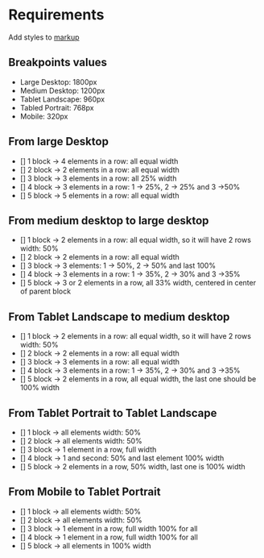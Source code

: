 # Requirements

Add styles to [markup](media-queries-practice.html)

## Breakpoints values

- Large Desktop: 1800px
- Medium Desktop: 1200px
- Tablet Landscape: 960px
- Tabled Portrait: 768px
- Mobile: 320px

## From large Desktop

- [] 1 block -> 4 elements in a row: all equal width
- [] 2 block -> 2 elements in a row: all equal width
- [] 3 block -> 3 elements in a row: all 25% width
- [] 4 block -> 3 elements in a row: 1 -> 25%, 2 -> 25% and 3 ->50%
- [] 5 block -> 5 elements in a row: all equal width

## From medium desktop to large desktop

- [] 1 block -> 2 elements in a row: all equal width, so it will have 2 rows width: 50%
- [] 2 block -> 2 elements in a row: all equal width
- [] 3 block -> 3 elements: 1 -> 50%, 2 -> 50% and last 100%
- [] 4 block -> 3 elements in a row: 1 -> 35%, 2 -> 30% and 3 ->35%
- [] 5 block -> 3 or 2 elements in a row, all 33% width, centered in center of parent block

## From Tablet Landscape to medium desktop

- [] 1 block -> 2 elements in a row: all equal width, so it will have 2 rows width: 50%
- [] 2 block -> 2 elements in a row: all equal width
- [] 3 block -> 3 elements in a row: all equal width
- [] 4 block -> 3 elements in a row: 1 -> 35%, 2 -> 30% and 3 ->35%
- [] 5 block -> 2 elements in a row, all equal width, the last one should be 100% width

## From Tablet Portrait to Tablet Landscape

- [] 1 block -> all elements width: 50%
- [] 2 block -> all elements width: 50%
- [] 3 block -> 1 element in a row, full width
- [] 4 block -> 1 and second: 50% and last element 100% width
- [] 5 block -> 2 elements in a row, 50% width, last one is 100% width

## From Mobile to Tablet Portrait

- [] 1 block -> all elements width: 50%
- [] 2 block -> all elements width: 50%
- [] 3 block -> 1 element in a row, full width 100% for all
- [] 4 block -> 1 element in a row, full width 100% for all
- [] 5 block -> all elements in 100% width
